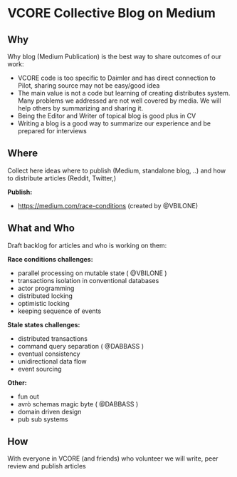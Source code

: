 # VCORE Collective Blog on Medium

## Why

Why blog (Medium Publication) is the best way to share outcomes of our work:

* VCORE code is too specific to Daimler and has direct connection to Pilot, sharing source may not be easy/good idea
* The main value is not a code but learning of creating distributes system. Many problems we addressed are not well covered by media. We will help others by summarizing and sharing it.
* Being the Editor and Writer of topical blog is good plus in CV
* Writing a blog is a good way to summarize our experience and be prepared for interviews 

## Where

Collect here ideas where to publish (Medium, standalone blog, ..) and how to distribute articles (Reddit, Twitter,)

**Publish:**

* https://medium.com/race-conditions (created by @VBILONE)

## What and Who

Draft backlog for articles and who is working on them:

**Race conditions challenges:**

* parallel processing on mutable state ( @VBILONE )
* transactions isolation in conventional databases
* actor programming
* distributed locking
* optimistic locking
* keeping sequence of events

**Stale states challenges:**

* distributed transactions
* command query separation ( @DABBASS )
* eventual consistency
* unidirectional data flow
* event sourcing

**Other:**

* fun out 
* avrò schemas magic byte ( @DABBASS )
* domain driven design
* pub sub systems

## How

With everyone in VCORE (and friends) who volunteer we will write, peer review and publish articles
